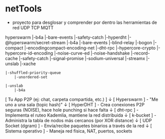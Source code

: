 # netTools
- proyecto para desglosar y comprender por dentro las herramientas de red
UDP
TCP
MQTT

hyperswarm
    |-b4a
    |-bare-events
    |-safety-catch
    |-hyperdht
        |-@hyperswarm/secret-stream
        |-b4a
        |-bare-events
        |-blind-relay
        |-bogon
        |-compact
        |-encodingcompact-encoding-net
        |-dht-rpc
        |-hypercore-crypto
        |-hypercore-id-encoding
        |-noise-curve-ed
        |-noise-handshake
        |-record-cache
        |-safety-catch
        |-signal-promise
        |-sodium-universal
        |-streamx
        |-unslab
        |-xache

    |-shuffled-priority-queue
        |-unordered-set

    |-unslab
        |-b4a




[ Tu App P2P (ej: chat, carpeta compartida, etc.) ]
                  ↓
[ Hyperswarm ] - "Me uno a una sala (topic hash)"
                  ↓
[ HyperDHT ] - Crea conexiones P2P seguras (NOISE), hace hole punching si hace falta
                  ↓
[ dht-rpc ] - Implementa el ruteo Kademlia, mantiene la red distribuida
                  ↓
[ k-bucket ] - Administra la tabla de nodos más cercanos (por XOR distance)
                  ↓
[ UDP Socket (dgram) ] - Envía/recibe paquetes binarios a través de la red
                  ↓
[ Sistema operativo ] - Maneja red física, NAT, puertos, sockets
